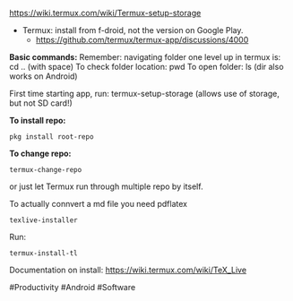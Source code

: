 https://wiki.termux.com/wiki/Termux-setup-storage

- Termux: install from f-droid, not the version on Google Play.
	- https://github.com/termux/termux-app/discussions/4000

**Basic commands:** 
Remember: navigating folder one level up in termux is: cd .. (with space)
To check folder location: pwd 
To open folder: ls (dir also works on Android)

First time starting app, run: termux-setup-storage (allows use of storage, but not SD card!)

**To install repo:**
```
pkg install root-repo
```

 **To change repo:**
```
termux-change-repo
```
 or just let Termux run through multiple repo by itself.

To actually connvert a md file you need pdflatex
```
texlive-installer
```

Run:
```
termux-install-tl
```

Documentation on install: 
https://wiki.termux.com/wiki/TeX_Live


#Productivity #Android #Software 